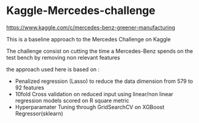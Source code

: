 # Kaggle-Mercedes-challenge
https://www.kaggle.com/c/mercedes-benz-greener-manufacturing

This is a baseline approach to the Mercedes Challenge on Kaggle

The challenge consist on cutting the time a Mercedes-Benz spends on the test bench
by removing non relevant features 

the approach used here is based on :

* Penalized regression (Lasso) to reduce the data dimension from 579 to 92 features
* 10fold Cross validation on reduced input using linear/non linear regression models scored on R square metric
* Hyperparamater Tuning through GridSearchCV on XGBoost Regressor(sklearn)
